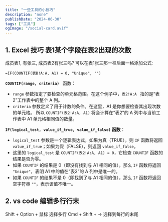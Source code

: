 ```yaml
---
title: "一些工具的小技巧"
description: "none"
publishDate: "2024-06-30"
tags: ["工具"]
ogImage: "/social-card.avif"
---
```


<!-- more --> 
## 1. Excel 技巧 表1某个字段在表2出现的次数
成员表1, 有张三, 成员表2有张三吗? 可以在表1张三那一栏后面一格添加公式: 

```
=IF(COUNTIF(表B!A:A, A1) = 0, "Unique", "")
```

**`COUNTIF(range, criteria) `** 函数：

- `range` 参数指定了要检查的单元格范围。在这个例子中，`表2!A:A ` 指的是“表2”工作表中的整个 A 列。
- `criteria` 参数定义了用于计数的条件。在这里，A1 是你想要检查其出现次数的单元格。
  所以 `COUNTIF(表2!A:A, A1)` 将会计算在“表2”的 A 列中与当前工作表中 A1 单元格相同值的数量。

**`IF(logical_test, value_if_true, value_if_false)` 函数**：

- `logical_test` 参数是一个逻辑表达式，如果为真（TRUE），则 `IF` 函数将返回 `value_if_true`；如果为假（FALSE），则返回 `value_if_false`。
- 这里的 `logical_test` 是 `COUNTIF(表2!A:A, A1) = 0`，它检查 `COUNTIF` 函数的结果是否为零。
- 如果 `COUNTIF` 的结果是 0（即没有找到与 A1 相同的值），那么 `IF` 函数将返回 `"Unique"`，表明 A1 中的值在“表2”的 A 列中是唯一的。
- 如果 `COUNTIF` 的结果不是 0（即找到了与 A1 相同的值），那么 `IF` 函数将返回空字符串 `""`，表示该值不唯一。

## 2. vs code 编辑多行行末
Shift + Option + 鼠标 选择多行
Cmd + Shift + → 选择到每行的末尾
